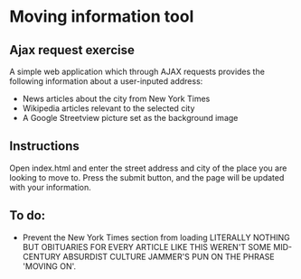 # Moving information tool
## Ajax request exercise

A simple web application which through AJAX requests provides the following
information about a user-inputed address:
- News articles about the city from New York Times
- Wikipedia articles relevant to the selected city
- A Google Streetview picture set as the background image

## Instructions

Open index.html and enter the street address and city of the place you are
looking to move to. Press the submit button, and the page will be updated with
your information.

## To do:

- Prevent the New York Times section from loading LITERALLY NOTHING BUT
OBITUARIES FOR EVERY ARTICLE LIKE THIS WEREN'T SOME MID-CENTURY ABSURDIST
CULTURE JAMMER'S PUN ON THE PHRASE 'MOVING ON'.
